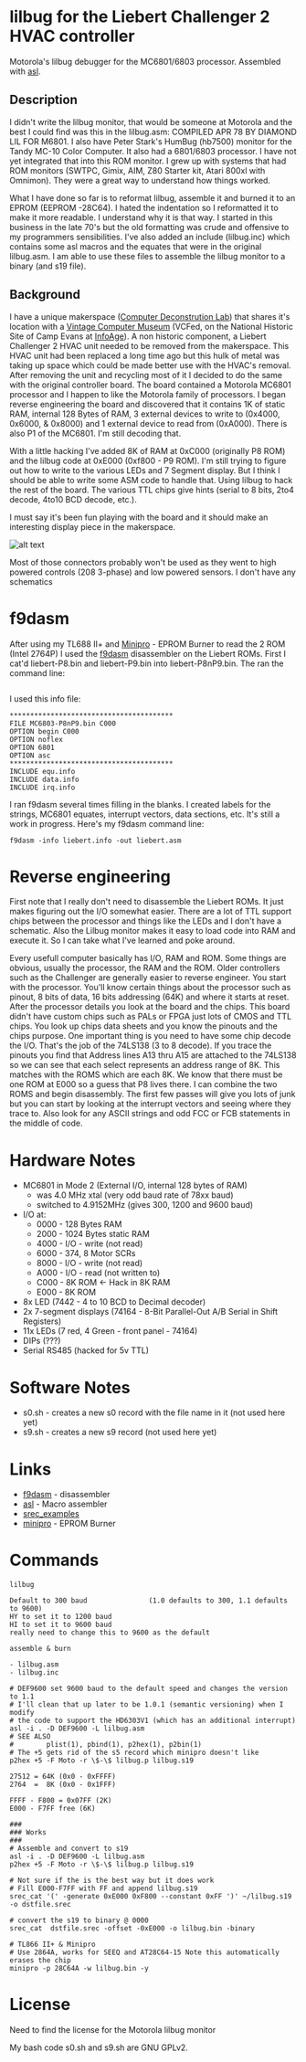 # lilbug for the Liebert Challenger 2 HVAC controller
Motorola's lilbug debugger for the MC6801/6803 processor. Assembled with [asl](https://github.com/linuxha/asl).

## Description
I didn't write the lilbug monitor, that would be someone at Motorola and the best I could find was this in the lilbug.asm: COMPILED APR 78 BY DIAMOND LIL FOR M6801. I also have Peter Stark's HumBug (hb7500) monitor for the Tandy MC-10 Color Computer. It also had a 6801/6803 processor. I have not yet integrated that into this ROM monitor. I grew up with systems that had ROM monitors (SWTPC, Gimix, AIM, Z80 Starter kit, Atari 800xl with Omnimon). They were a great way to understand how things worked.

What I have done so far is to reformat lilbug, assemble it and burned it to an EPROM (EEPROM -28C64). I hated the indentation so I reformatted it to make it more readable. I understand why it is that way. I started in this business in the late 70's but the old formatting was crude and offensive to my programmers sensibilities. I've also added an include (lilbug.inc) which contains some asl macros and the equates that were in the original lilbug.asm. I am able to use these files to assemble the lilbug monitor to a binary (and s19 file).

## Background
I have a unique makerspace ([Computer Deconstrution Lab](https://compdecon.github.io)) that shares it's location with a [Vintage Computer Museum](https://vcfed.org) (VCFed, on the National Historic Site of Camp Evans at [InfoAge](https://www.infoage.org/)). A non historic component, a Liebert Challenger 2 HVAC unit needed to be removed from the makerspace. This HVAC unit had been replaced a long time ago but this hulk of metal was taking up space which could be made better use with the HVAC's removal. After removing the unit and recycling most of it I decided to do the same with the original controller board. The board contained a Motorola MC6801 processor and I happen to like the Motorola family of processors. I began reverse engineering the board and discovered that it contains 1K of static RAM, internal 128 Bytes of RAM, 3 external devices to write to (0x4000, 0x6000, & 0x8000) and 1 external device to read from (0xA000). There is also P1 of the MC6801. I'm still decoding that.

With a little hacking I've added 8K of RAM at 0xC000 (originally P8 ROM) and the lilbug code at 0xE000 (0xf800 - P9 ROM). I'm still trying to figure out how to write to the various LEDs and 7 Segment display. But I think I should be able to write some ASM code to handle that. Using lilbug to hack the rest of the board. The various TTL chips give hints (serial to 8 bits, 2to4 decode, 4to10 BCD decode, etc.).

I must say it's been fun playing with the board and it should make an interesting display piece in the makerspace.

![alt text](https://github.com/linuxha/lilbug/blob/main/liebert-controller-640x319.png?raw=true "Liebert controller board")

Most of those connectors probably won't be used as they went to high powered controls (208 3-phase) and low powered sensors. I don't have any schematics

# f9dasm

After using my TL688 II+ and [Minipro](https://gitlab.com/DavidGriffith/minipro) - EPROM Burner to read the 2 ROM (Intel 2764P) I used the [f9dasm](https://github.com/linuxha/f9dasm) disassembler on the Liebert ROMs. First I cat'd liebert-P8.bin and liebert-P9.bin into liebert-P8nP9.bin. The ran the command line:
```
```
I used this info file:
```
****************************************
FILE MC6803-P8nP9.bin C000
OPTION begin C000
OPTION noflex
OPTION 6801
OPTION asc
****************************************
INCLUDE equ.info
INCLUDE data.info
INCLUDE irq.info
```
I ran f9dasm several times filling in the blanks. I created labels for the strings, MC6801 equates, interrupt vectors, data sections, etc. It's still a work in progress. Here's my f9dasm command line:

```
f9dasm -info liebert.info -out liebert.asm
```

# Reverse engineering

First note that I really don't need to disassemble the Liebert ROMs. It just makes figuring out the I/O somewhat easier. There are a lot of TTL support chips between the processor and things like the LEDs and I don't have a schematic. Also the Lilbug monitor makes it easy to load code into RAM and execute it. So I can take what I've learned and poke around.

Every usefull computer basically has I/O, RAM and ROM. Some things are obvious, usually the processor, the RAM and the ROM. Older controllers such as the Challenger are generally easier to reverse engineer. You start with the processor. You'll know certain things about the processor such as pinout, 8 bits of data, 16 bits addressing (64K) and where it starts at reset. After the processor details you look at the board and the chips. This board didn't have custom chips such as PALs or FPGA just lots of CMOS and TTL chips. You look up chips data sheets and you know the pinouts and the chips purpose. One important thing is you need to have some chip decode the I/O. That's the job of the 74LS138 (3 to 8 decode). If you trace the pinouts you find that Address lines A13 thru A15 are attached to the 74LS138 so we can see that each select represents an address range of 8K. This matches with the ROMS which are each 8K. We know that there must be one ROM at E000 so a guess that P8 lives there. I can combine the two ROMS and begin disassembly. The first few passes will give you lots of junk but you can start by looking at the interrupt vectors and seeing where they trace to. Also look for any ASCII strings and odd FCC or FCB statements in the middle of code.

# Hardware Notes

- MC6801 in Mode 2 (External I/O, internal 128 bytes of RAM)
  - was 4.0 MHz xtal (very odd baud rate of 78xx baud)
  - switched to 4.9152MHz (gives 300, 1200 and 9600 baud)
- I/O at:
  - 0000 - 128 Bytes RAM
  - 2000 - 1024 Bytes static RAM
  - 4000 - I/O - write (not read)
  - 6000 - 374, 8 Motor SCRs 
  - 8000 - I/O - write (not read)
  - A000 - I/O - read (not written to)
  - C000 - 8K ROM <- Hack in 8K RAM
  - E000 - 8K ROM
- 8x LED (7442 - 4 to 10 BCD to Decimal decoder)
- 2x 7-segment displays (74164 - 8-Bit Parallel-Out A/B Serial in Shift Registers)
- 11x LEDs (7 red, 4 Green - front panel - 74164)
- DIPs (???)
- Serial RS485 (hacked for 5v TTL)



# Software Notes

- s0.sh - creates a new s0 record with the file name in it  (not used here yet)
- s9.sh - creates a new s9 record (not used here yet)

# Links

- [f9dasm](https://github.com/linuxha/f9dasm) - disassembler
- [asl](https://github.com/linuxha/asl) - Macro assembler
- [srec_examples](https://manpages.ubuntu.com/manpages/xenial/man1/srec_examples.1.html)
- [minipro](https://gitlab.com/DavidGriffith/minipro) - EPROM Burner

# Commands
```
lilbug

Default to 300 baud               (1.0 defaults to 300, 1.1 defaults to 9600)
HY to set it to 1200 baud
HI to set it to 9600 baud
really need to change this to 9600 as the default

assemble & burn

- lilbug.asm
- lilbug.inc
  
# DEF9600 set 9600 baud to the default speed and changes the version to 1.1
# I'll clean that up later to be 1.0.1 (semantic versioning) when I modify
# the code to support the HD6303V1 (which has an additional interrupt)
asl -i . -D DEF9600 -L lilbug.asm
# SEE ALSO
#        plist(1), pbind(1), p2hex(1), p2bin(1)
# The +5 gets rid of the s5 record which minipro doesn't like
p2hex +5 -F Moto -r \$-\$ lilbug.p lilbug.s19

27512 = 64K (0x0 - 0xFFFF)
2764  =  8K (0x0 - 0x1FFF)

FFFF - F800 = 0x07FF (2K)
E000 - F7FF free (6K)

###
### Works
###
# Assemble and convert to s19
asl -i . -D DEF9600 -L lilbug.asm
p2hex +5 -F Moto -r \$-\$ lilbug.p lilbug.s19

# Not sure if the is the best way but it does work
# Fill E000-F7FF with FF and append lilbug.s19
srec_cat '(' -generate 0xE000 0xF800 --constant 0xFF ')' ~/lilbug.s19 -o dstfile.srec

# convert the s19 to binary @ 0000
srec_cat  dstfile.srec -offset -0xE000 -o lilbug.bin -binary

# TL866 II+ & Minipro
# Use 2864A, works for SEEQ and AT28C64-15 Note this automatically erases the chip
minipro -p 28C64A -w lilbug.bin -y
```

# License
Need to find the license for the Motorola lilbug monitor

My bash code s0.sh and s9.sh are GNU GPLv2.
